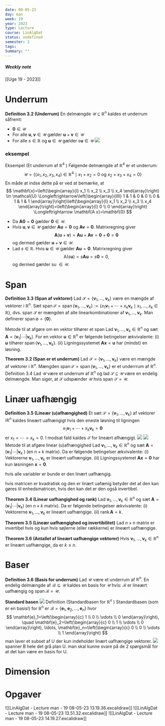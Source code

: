 ```yaml
---
date: 08-05-23
day: man
week: 19
year: 2023
type: Lecture
course: LinAlgDat
status: undefined
semester: 2
tags:
Summary: ""
---
```

##### Weekly note
[[Uge 19 - 2023]]
# Underrum
**Definition 3.2 (Underrum)**
En delmængde $\mathcal{U} \subseteq \mathbb{R}^n$ kaldes et underrum såfremt:
- $\mathbf{0} \in \mathcal{U}$
- For alle $\mathbf{u}, \mathbf{v} \in \mathcal{U}$ gælder $\mathbf{u}+\mathbf{v} \in \mathcal{U}$
- For alle $s \in \mathbb{R}$ og $\mathbf{u} \in \mathcal{U}$ gælder $s \mathbf{u} \in \mathcal{U}$
![](https://i.imgur.com/5XmZ0Pg.png)
### eksempel 
Eksempel (Et underrum af $\mathbb{R}^4$ )
Følgende delmængde af $\mathbb{R}^4$ er et underrum:
$$
\mathcal{U}=\left\{\left(x_1, x_2, x_3, x_4\right) \in \mathbb{R}^4 \mid x_1+x_2=0 \text { og } x_2+x_3+x_4=0\right\}
$$
En måde at indse dette på er ved at bemærke, at
$$
\mathbf{x}=\left(\begin{array}{l}
x_1 \\
x_2 \\
x_3 \\
x_4
\end{array}\right) \in \mathcal{U} \Longleftrightarrow\left(\begin{array}{llll}
1 & 1 & 0 & 0 \\
0 & 1 & 1 & 1
\end{array}\right)\left(\begin{array}{l}
x_1 \\
x_2 \\
x_3 \\
x_4
\end{array}\right)=\left(\begin{array}{l}
0 \\
0
\end{array}\right) \Longleftrightarrow \mathbf{A x}=\mathbf{0}
$$
- Da $\mathbf{A} \mathbf{0}=\mathbf{0}$ gælder $\mathbf{0} \in \mathcal{U}$.
- Hvis $\mathbf{u}, \mathbf{v} \in \mathcal{U}$ gælder $\mathbf{A u}=\mathbf{0}$ og $\mathbf{A v}=\mathbf{0}$. Matrixregning giver
$$
\mathbf{A}(\mathbf{u}+\mathbf{v})=\mathbf{A u}+\mathbf{A} \mathbf{v}=\mathbf{0}+\mathbf{0}=\mathbf{0}
$$
og dermed gælder $\mathbf{u}+\mathbf{v} \in \mathcal{U}$.
- Lad $s \in \mathbb{R}$. Hvis $\mathbf{u} \in \mathcal{U}$ gælder $\mathbf{A u}=\mathbf{0}$. Matrixregning giver
$$
\mathrm{A}(s \mathbf{u})=s \mathbf{A u}=s \mathbf{0}=0,
$$
og dermed gælder su $\in \mathcal{U}$.
# Span
**Definition 3.3 (Span af vektorer)**
Lad $\mathcal{S}=\left\{\mathbf{v}_1, \ldots, \mathbf{v}_k\right\}$ være en mængde af vektorer i $\mathbb{R}^n$. Sæt $\operatorname{span} \mathcal{S}=\operatorname{span}\left\{\mathbf{v}_1, \ldots, \mathbf{v}_k\right\}:=\left\{x_1 \mathbf{v}_1+\cdots+x_k \mathbf{v}_k \mid x_1, \ldots, x_k \in \mathbb{R}\right\}$,
dvs. span $\mathcal{S}$ er mængden af alle linearkombinationer af $\mathbf{v}_1, \ldots, \mathbf{v}_k$. Man definerer $\operatorname{span} \emptyset=\{\mathbf{0}\}$.

Metode til at afgøre om en vektor tilhører et span
Lad $\mathbf{v}_1, \ldots, \mathbf{v}_k \in \mathbb{R}^n$ og sæt $\mathbf{A}=\left(\mathbf{v}_1|\cdots| \mathbf{v}_k\right)$. For en vektor $\mathbf{u} \in \mathbb{R}^n$ er følgende betingelser ækvivalente:
(i) $\mathbf{u}$ tilhører $\operatorname{span}\left\{\mathbf{v}_1, \ldots, \mathbf{v}_k\right\}$.
(ii) Ligningssystemet $\mathbf{A x}=\mathbf{u}$ har (mindst) en løsning.

**Theorem 3.2 (Span er et underrum)**
Lad $\mathcal{S}=\left\{\mathbf{v}_1, \ldots, \mathbf{v}_k\right\}$ være en mængde af vektorer i $\mathbb{R}^n$. Mængden $\operatorname{span} \mathcal{S}=\operatorname{span}\left\{\mathbf{v}_1, \ldots, \mathbf{v}_k\right\}$ er et underrrum af $\mathbb{R}^n$.
Definition 3.4
Lad $\mathcal{U}$ være et underrum af $\mathbb{R}^n$ og lad $\mathcal{S} \subseteq \mathcal{U}$ være en endelig delmængde. Man siger, at $\mathcal{S}$ udspænder $\mathcal{U}$ hvis span $\mathcal{S}=\mathcal{U}$.
# Linær uafhængig
**Definition 3.5 (Lineær (u)afhængighed)**
Et sæt $\mathcal{S}=\left\{\mathbf{v}_1, \ldots, \mathbf{v}_k\right\}$ af vektorer $\mathrm{i} \mathbb{R}^n$ kaldes lineært uafhængigt hvis den eneste løsning til ligningen
$$
x_1 \mathbf{v}_1+\cdots+x_k \mathbf{v}_k=\mathbf{0}
$$
er $x_1=\cdots=x_k=0$. I modsat fald kaldes $\mathcal{S}$ for lineært afhængigt.
![](https://i.imgur.com/DovvdvR.png)
![](https://i.imgur.com/vmhPV3b.png)
Metode til at afgøre linear (u)afhængighed
Lad $\mathbf{v}_1, \ldots, \mathbf{v}_k \in \mathbb{R}^n$ og sæt $\mathbf{A}=\left(\mathbf{v}_1|\cdots| \mathbf{v}_k\right.$ ) (en $n \times k$ matrix).
Da er følgende betingelser ækvivalente:
(i) Vektorerne $\mathbf{v}_1, \ldots, \mathbf{v}_k$ er lineært uafhængige.
(ii) Ligningssystemet $\mathbf{A x}=\mathbf{0}$ har kun løsningen $\mathbf{x}=\mathbf{0}$.

hvis alle variabler er bunde er den linært uafhængig.

hvis matricen er kvadratisk og den er linært uafænig betyder det at den kan gøres til enhedsmatricen, hvis den kan det er den også invertibel. 

**Theorem 3.4 (Linear uafhangighed og rank)**
Lad $\mathbf{v}_1, \ldots, \mathbf{v}_k \in \mathbb{R}^n$ og sæt $\mathbf{A}=\left(\mathbf{v}_1|\cdots| \mathbf{v}_k\right)$ (en $n \times k$ matrix). Da er følgende betingelser ækvivalente:
(i) Vektorerne $\mathbf{v}_1, \ldots, \mathbf{v}_k$ er lineært uafhængige.
(ii) $\operatorname{rank} \mathbf{A}=k$.

**Theorem 3.5 (Lineær uafhængighed og invertibilitet)**
Lad $n \times n$ matrix er invertibel hvis og kun hvis søjlerne (eller rækkerne) er lineært uafhængige.

**Theorem 3.6 (Antallet af lineært uafhængige vektorer)**
Hvis $\mathbf{v}_1, \ldots, \mathbf{v}_k \in \mathbb{R}^n$ er lineært uafhængige, da er $k \leqslant n$.
# Baser
**Definition 3.6 (Basis for underrum)**
Lad $\mathcal{U}$ være et underrum af $\mathbb{R}^n$. En endelig delmængde af $\mathcal{B} \subseteq \mathcal{U}$ kaldes en basis for $\mathcal{U}$ hvis:
$\mathcal{B}$ er lineært uafhængig og $\operatorname{span} \mathcal{B}=\mathcal{U}$.

**Standard basen**
![](https://i.imgur.com/UbMxx8M.png)
Definition (Standardbasen for $\mathbb{R}^n$ )
Standardbasen (som er en basis!) for $\mathbb{R}^n$ er $\mathcal{B}=\left\{\mathbf{e}_1, \mathbf{e}_2, \ldots, \mathbf{e}_n\right\}$ hvor
$$
\mathbf{e}_1=\left(\begin{array}{c}
1 \\
0 \\
\vdots \\
0
\end{array}\right), \quad \mathbf{e}_2=\left(\begin{array}{c}
0 \\
1 \\
\vdots \\
0
\end{array}\right), \ldots, \mathbf{e}_n=\left(\begin{array}{c}
0 \\
0 \\
\vdots \\
1
\end{array}\right)
$$
man laver et subset af U der kun indeholder linært uafhængige vektorer. 
![](https://i.imgur.com/aNCvryS.png)
spanner B hele det grå plan U. 
man skal kunne svare på de 2 spørgsmål for at det kan være en basis for U.
# Dimension

# Opgaver 
![[LinAlgDat - Lecture man - 19 08-05-23 13.19.36.excalidraw]]
![[LinAlgDat - Lecture man - 19 08-05-23 13.51.32.excalidraw]]
![[LinAlgDat - Lecture man - 19 08-05-23 14.19.27.excalidraw]]